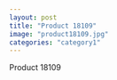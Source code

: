```yaml
---
layout: post
title: "Product 18109"
image: "product18109.jpg"
categories: "category1"
---
```

Product 18109

